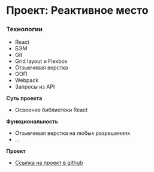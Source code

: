 # Проект: Реактивное место

### Технологии

- React
- БЭМ
- Git
- Grid layout и Flexbox
- Отзывчивая верстка
- OOП
- Webpack
- Запросы из API

**Суть проекта**

- Освоение библиотеки React

**Функциональность**

- Отзывчивая верстка на любых разрешениях
- ...

**Проект**

- [Ссылка на проект в github](https://github.com/iiiokojiadbi/mesto-react)
